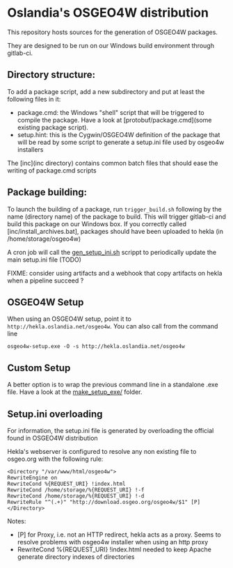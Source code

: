 Oslandia's OSGEO4W distribution
===============================

This repository hosts sources for the generation of OSGEO4W packages.

They are designed to be run on our Windows build environment through gitlab-ci.

Directory structure:
--------------------

To add a package script, add a new subdirectory and put at least the following files in it:
- package.cmd: the Windows "shell" script that will be triggered to compile the package. Have a look at [protobuf/package.cmd](some existing package script).
- setup.hint: this is the Cygwin/OSGEO4W definition of the package that will be read by some script to generate a setup.ini file used by osgeo4w installers

The [inc](inc directory) contains common batch files that should ease the writing of package.cmd scripts

Package building:
-----------------

To launch the building of a package, run `trigger_build.sh` following by the name (directory name) of the package to build. This will trigger gitlab-ci and
build this package on our Windows box. If you correctly called [inc/install_archives.bat], packages should have been uploaded to hekla (in /home/storage/osgeo4w)

A cron job will call the [gen_setup_ini.sh](gen_setup_ini.sh) scrippt to periodically update the main setup.ini file (TODO)

FIXME: consider using artifacts and a webhook that copy artifacts on hekla when a pipeline succeed ?

OSGEO4W Setup
-------------

When using an OSGEO4W setup, point it to `http://hekla.oslandia.net/osgeo4w`.
You can also call from the command line
```
osgeo4w-setup.exe -O -s http://hekla.oslandia.net/osgeo4w
```

Custom Setup
------------

A better option is to wrap the previous command line in a standalone .exe file. Have a look at the [make_setup_exe/](make_setup_exe) folder.

Setup.ini overloading
---------------------

For information, the setup.ini file is generated by overloading the official found in OSGEO4W distribution

Hekla's webserver is configured to resolve any non existing file to osgeo.org with the following rule:

```
<Directory "/var/www/html/osgeo4w">
RewriteEngine on
RewriteCond %{REQUEST_URI} !index.html
RewriteCond /home/storage/%{REQUEST_URI} !-f
RewriteCond /home/storage/%{REQUEST_URI} !-d
RewriteRule "^(.+)" "http://download.osgeo.org/osgeo4w/$1" [P]
</Directory>
```

Notes:
* [P] for Proxy, i.e. not an HTTP redirect, hekla acts as a proxy. Seems to resolve problems with osgeo4w installer when using an http proxy
* RewriteCond %{REQUEST_URI} !index.html needed to keep Apache generate directory indexes of directories